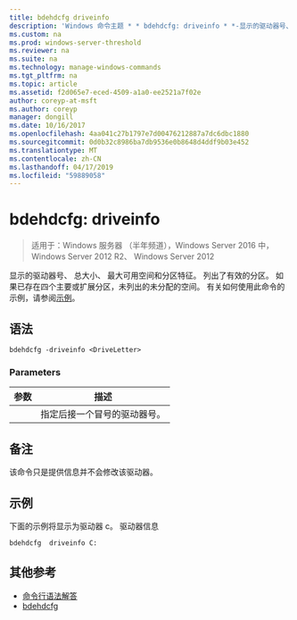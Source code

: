 ```yaml
---
title: bdehdcfg driveinfo
description: 'Windows 命令主题 * * bdehdcfg: driveinfo * *-显示的驱动器号、 总大小、 最大的可用空间，以及分区特征。'
ms.custom: na
ms.prod: windows-server-threshold
ms.reviewer: na
ms.suite: na
ms.technology: manage-windows-commands
ms.tgt_pltfrm: na
ms.topic: article
ms.assetid: f2d065e7-eced-4509-a1a0-ee2521a7f02e
author: coreyp-at-msft
ms.author: coreyp
manager: dongill
ms.date: 10/16/2017
ms.openlocfilehash: 4aa041c27b1797e7d00476212887a7dc6dbc1880
ms.sourcegitcommit: 0d0b32c8986ba7db9536e0b8648d4ddf9b03e452
ms.translationtype: MT
ms.contentlocale: zh-CN
ms.lasthandoff: 04/17/2019
ms.locfileid: "59889058"
---
```

# <a name="bdehdcfg-driveinfo"></a>bdehdcfg: driveinfo

>适用于：Windows 服务器 （半年频道），Windows Server 2016 中，Windows Server 2012 R2、 Windows Server 2012

显示的驱动器号、 总大小、 最大可用空间和分区特征。 列出了有效的分区。 如果已存在四个主要或扩展分区，未列出的未分配的空间。 有关如何使用此命令的示例，请参阅[示例](#BKMK_Examples)。
## <a name="syntax"></a>语法
```
bdehdcfg -driveinfo <DriveLetter>
```
### <a name="parameters"></a>Parameters
|参数|描述|
|-------|--------|
|<DriveLetter>|指定后接一个冒号的驱动器号。|
## <a name="remarks"></a>备注
该命令只是提供信息并不会修改该驱动器。
## <a name="BKMK_Examples"></a>示例
下面的示例将显示为驱动器 c。 驱动器信息
```
bdehdcfg  driveinfo C:
```
## <a name="additional-references"></a>其他参考
-   [命令行语法解答](command-line-syntax-key.md)
-   [bdehdcfg](bdehdcfg.md)
